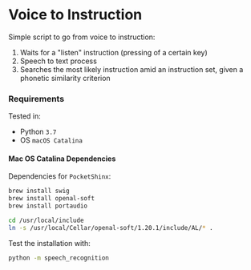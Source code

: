 # Voice to Instruction

Simple script to go from voice to instruction:

1. Waits for a "listen" instruction (pressing of a certain key)
2. Speech to text process
3. Searches the most likely instruction amid an instruction set, given a phonetic similarity criterion


### Requirements

Tested in:

* Python `3.7`
* OS `macOS Catalina`

#### Mac OS Catalina Dependencies

Dependencies for `PocketShinx`:

```sh
brew install swig
brew install openal-soft
brew install portaudio

cd /usr/local/include
ln -s /usr/local/Cellar/openal-soft/1.20.1/include/AL/* .
```

Test the installation with:

```sh
python -m speech_recognition
```
